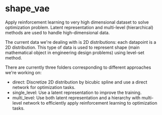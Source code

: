# shape_vae

Apply reinforcement learning to very high dimensional dataset to solve optimization problem. Latent representation and multi-level (hierarchical) methods are used to handle high-dimensional data. 

The current data we're dealing with is 2D distributions: each datapoint is a 2D distribution. This type of data is used to represent shape (main mathematical object in engineering design problems) using level-set method.

There are currently three folders corresponding to different approaches we're working on:
* direct: Discretize 2D distribution by bicubic spline and use a direct network for optimization tasks.
* single_level: Use a latent representation to improve the training.
* multi_level: Use both latent representation and a hierarchy with multi-level network to efficiently apply reinforcement learning to optimization tasks.
